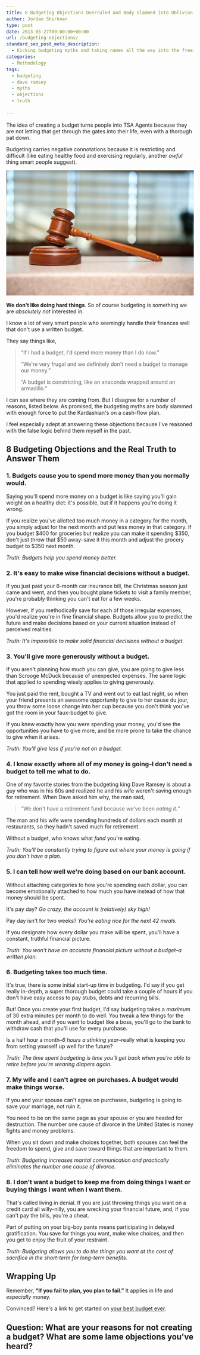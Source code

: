 ```yaml
---
title: 8 Budgeting Objections Overruled and Body Slammed into Oblivion
author: Jordan Shirkman
type: post
date: 2013-05-27T09:00:00+00:00
url: /budgeting-objections/
standard_seo_post_meta_description:
  - Kicking budgeting myths and taking names all the way into the freeing truth of the awesomeness of budgeting.
categories:
  - Methodology
tags:
  - budgeting
  - dave ramsey
  - myths
  - objections
  - truth

---
```

The idea of creating a budget turns people into TSA Agents because they are not letting that get through the gates into their life, even with a thorough pat down.

Budgeting carries negative connotations because it is restricting and difficult (like eating healthy food and exercising regularly, another _awful_ thing smart people suggest).

[![Image](/static/images/overruled-budgeting-myths.jpeg)](http://https://jshirk.com/blog/budgeting-objections)

**We don't like doing hard things**. So of course budgeting is something we are _absolutely not_ interested in.

I know a lot of very smart people who seemingly handle their finances well that don't use a written budget.

They say things like,

> &#8220;If I had a budget, I'd spend more money than I do now.&#8221;
> 
> &#8220;We're very frugal and we definitely don't need a budget to manage our money.&#8221;
> 
> &#8220;A budget is constricting, like an anaconda wrapped around an armadillo.&#8221;

I can see where they are coming from. But I disagree for a number of reasons, listed below. As promised, the budgeting myths are body slammed with enough force to put the Kardashian's on a cash-flow plan.

I feel especially adept at answering these objections because I've reasoned with the false logic behind them myself in the past.

## 8 Budgeting Objections and the Real Truth to Answer Them<!--more-->

### 1. Budgets cause you to spend more money than you normally would.

Saying you'll spend more money on a budget is like saying you'll gain weight on a healthy diet: it's possible, but if it happens you're doing it wrong.

If you realize you've allotted too much money in a category for the month, you simply adjust for the next month and put less money in that category. If you budget $400 for groceries but realize you can make it spending $350, don't just throw that $50 away&#8211;save it this month and adjust the grocery budget to $350 next month.

_Truth: Budgets help you spend money better._

### 2. It's easy to make wise financial decisions without a budget.

If you just paid your 6-month car insurance bill, the Christmas season just came and went, and then you bought plane tickets to visit a family member, you're probably thinking you can't eat for a few weeks.

However, if you methodically save for each of those irregular expenses, you'd realize you're in fine financial shape. Budgets allow you to predict the future and make decisions based on your current situation instead of perceived realities.

_Truth: It's impossible to make solid financial decisions without a budget._

### 3. You'll give more generously without a budget.

If you aren't planning how much you can give, you are going to give less than Scrooge McDuck because of unexpected expenses. The same logic that applied to spending wisely applies to giving generously.

You just paid the rent, bought a TV and went out to eat last night, so when your friend presents an awesome opportunity to give to her cause du jour, you throw some loose change into her cup because you don't think you've got the room in your faux-budget to give.

If you knew exactly how you were spending your money, you'd see the opportunities you have to give more, and be more prone to take the chance to give when it arises.

_Truth: You'll give less if you're not on a budget._

### 4. I know exactly where all of my money is going&#8211;I don't need a budget to tell me what to do.

One of my favorite stories from the budgeting king Dave Ramsey is about a guy who was in his 60s and realized he and his wife weren't saving enough for retirement. When Dave asked him why, the man said,

> &#8220;We don't have a retirement fund because we've been _eating it._&#8220;

The man and his wife were spending hundreds of dollars each month at restaurants, so they hadn't saved much for retirement.

Without a budget, who knows what _fund_ you're eating.

_Truth: You'll be constantly trying to figure out where your money is going if you don't have a plan._

### 5. I can tell how well we're doing based on our bank account.

Without attaching categories to how you're spending each dollar, you can become emotionally attached to how much you have instead of how that money should be spent.

It's pay day? _Go crazy, the account is (relatively) sky high!_

Pay day isn't for two weeks? _You're eating rice for the next 42 meals._

If you designate how every dollar you make will be spent, you'll have a constant, truthful financial picture.

_Truth: You won't have an accurate financial picture without a budget&#8211;a written plan._

### 6. Budgeting takes too much time.

It's true, there is some initial start-up time in budgeting. I'd say if you get really in-depth, a super thorough budget could take a couple of hours if you don't have easy access to pay stubs, debts and recurring bills.

But! Once you create your first budget, I'd say budgeting takes a _maximum_ of 30 extra minutes per month to do well. You tweak a few things for the month ahead, and if you want to budget like a boss, you'll go to the bank to withdraw cash that you'll use for every purchase.

Is a half hour a month&#8211;_6 hours a stinking year_&#8211;really what is keeping you from setting yourself up well for the future?

_Truth: The time spent budgeting is time you'll get back when you're able to retire before you're wearing diapers again._

### 7. My wife and I can't agree on purchases. A budget would make things worse.

If you and your spouse can't agree on purchases, budgeting is going to save your marriage, not ruin it.

You need to be on the same page as your spouse or you are headed for destruction. The number one cause of divorce in the United States is money fights and money problems.

When you sit down and make choices together, both spouses can feel the freedom to spend, give and save toward things that are important to them.

_Truth: Budgeting increases marital communication and practically eliminates the number one cause of divorce._

### 8. I don't want a budget to keep me from doing things I want or buying things I want when I want them.

That's called living in denial. If you are just throwing things you want on a credit card all willy-nilly, you are wrecking your financial future, and, if you can't pay the bills, you're a cheat.

Part of putting on your big-boy pants means participating in delayed gratification. You save for things you want, make wise choices, and then you get to enjoy the fruit of your restraint.

_Truth: Budgeting allows you to do the things you want at the cost of sacrifice in the short-term for long-term benefits._

## Wrapping Up

Remember, **&#8220;If you fail to plan, you plan to fail.&#8221;** It applies in life and _especially_ money.

Convinced? Here's a link to get started on [your best budget ever](https://jshirk.com/blog/three-step-budget/).

## Question: What are your reasons for not creating a budget? What are some lame objections you've heard?
